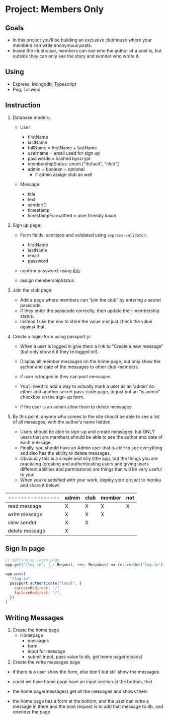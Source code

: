 # Project: Members Only

## Goals

- In this project you’ll be building an exclusive clubhouse where your members can write anonymous posts.
- Inside the clubhouse, members can see who the author of a post is, but outside they can only see the story and wonder who wrote it.

## Using

- Express, Mongodb, Typescript
- Pug, Tailwind

<!-- TODO: Remove output.css from gitignore -->

## Instruction

1. Database models:

   - User:

     - firstName
     - lastName
     - fullName = firstName + lastName
     - username = email used for sign up
     - passwords = hashed byscrypt
     - membershipStatus: enum ["default", "club"]
     - admin = boolean = optional
       - if admin assign club as well

   - Message:

     - title
     - text
     - senderID
     - timestamp
     - timestampFormattted = user friendly luxon

2. Sign up page:

   - Form fields: sanitized and validated using `express-validator`:

     - firstName
     - lastName
     - email
     - password

   - confirm password: using [this](https://express-validator.github.io/docs/validation-chain-api.html)
   - assign membershipStatus

3. Join the club page:

   - Add a page where members can “join the club” by entering a secret passcode.
   - If they enter the passcode correctly, then update their membership status.
   <!-- IDEA: Create a separate document on the db that stores the hashed password. Compare user input against that  -->
   - Instead I use the env to store the value and just check the value against that.

4. Create a login-form using passport.js

   - When a user is logged in give them a link to “Create a new message” (but only show it if they’re logged in!).
   - Display all member messages on the home page, but only show the author and date of the messages to other club-members.

   - if user is logged in they can post messages

   - You’ll need to add a way to actually mark a user as an ‘admin’ so either add another secret pass-code page, or just put an “is admin” checkbox on the sign-up form.
   <!-- IDEA: Have an upgrade privilages page, where the user can join the club or admin if they know the passwords -->
   - if the user is an admin allow them to delete messages
   <!-- NOTE: Should there be a delete message page? -->

5. By this point, anyone who comes to the site should be able to see a list of all messages, with the author’s name hidden.

   - Users should be able to sign-up and create messages, but ONLY users that are members should be able to see the author and date of each message.
   - Finally, you should have an Admin user that is able to see everything and also has the ability to delete messages.
   - Obviously this is a simple and silly little app, but the things you are practicing (creating and authenticating users and giving users different abilities and permissions) are things that will be very useful to you!
   - When you’re satisfied with your work, deploy your project to heroku and share it below!

   <!-- QUESTION: should most of the control of what is able to be viewed be on the views or controller?  -->

| ---------------- | admin | club | member | not |
| ---------------- | ----- | ---- | ------ | --- |
| read message     | X     | X    | X      | X   |
| write message    | X     | X    | X      |     |
| view sender      | X     | X    |        |     |
| delete message   | X     |      |        |     |

## Sign In page

```js
// Setting up login page
app.get("/log-in", (_: Request, res: Response) => res.render("log-in"))

app.post(
  "/log-in",
  passport.authenticate("local", {
    successRedirect: "/",
    failureRedirect: "/",
  })
)
```

## Writing Messages

1. Create the home page
    - Homepage
       - messages
       - form
        - input for message
        - submit input, pass value to db, get home page(reloads)
2. Create the write messages page
  - if there is a user show the form, else don't but still show the messages

- could we have home page have an input section at the bottom, that
- the home page(messages) get all the messages and shows them
- the home page has a form at the bottom, and the user can write a message in there and the post request is to add that message to db, and rerender the page
